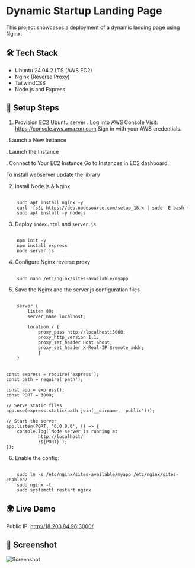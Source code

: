 # Dynamic Startup Landing Page

This project showcases a deployment of a dynamic landing page using Nginx.

## 🛠️ Tech Stack
- Ubuntu 24.04.2 LTS (AWS EC2)
- Nginx (Reverse Proxy)
- TailwindCSS
- Node.js and Express

## 🚀 Setup Steps
1. Provision EC2 Ubuntu server
. Log into AWS Console
Visit: https://console.aws.amazon.com
Sign in with your AWS credentials.

. Launch a New Instance

. Launch the Instance

. Connect to Your EC2 Instance
Go to Instances in EC2 dashboard.

To install webserver
update the library

2. Install Node.js & Nginx
##
        sudo apt install nginx -y
        curl -fsSL https://deb.nodesource.com/setup_18.x | sudo -E bash -
        sudo apt install -y nodejs

3. Deploy `index.html` and `server.js`

##
        npm init -y
        npm install express
        node server.js

4. Configure Nginx reverse proxy
##
        sudo nano /etc/nginx/sites-available/myapp


5. Save the Nginx and the server.js configuration files

##
        server {
            listen 80;
            server_name localhost;
            
            location / {
                proxy_pass http://localhost:3000;
                proxy_http_version 1.1;
                proxy_set_header Host $host;
                proxy_set_header X-Real-IP $remote_addr;
                }
        }

##
    const express = require('express');
    const path = require('path');

    const app = express();
    const PORT = 3000;

    // Serve static files
    app.use(express.static(path.join(__dirname, 'public')));

    // Start the server
    app.listen(PORT, '0.0.0.0', () => {
    	console.log(`Node server is running at 
    			http://localhost/
    			:${PORT}`);
    }); 





6. Enable the config:

##
        sudo ln -s /etc/nginx/sites-available/myapp /etc/nginx/sites-enabled/
        sudo nginx -t
        sudo systemctl restart nginx

## 🌍 Live Demo
Public IP: http://18.203.84.96:3000/

## 📸 Screenshot
![Screenshot](<Screenshot 2025-06-17 213819.png>)